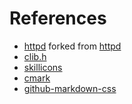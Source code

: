 # References

- [httpd](https://github.com/KDesp73/httpd) forked from [httpd](https://github.com/mariokonrad/httpd)
- [clib.h](https://github.com/KDesp73/clib.h)
- [skillicons](https://skillicons.dev/)
- [cmark](https://github.com/commonmark/cmark)
- [github-markdown-css](https://github.com/sindresorhus/github-markdown-css)

